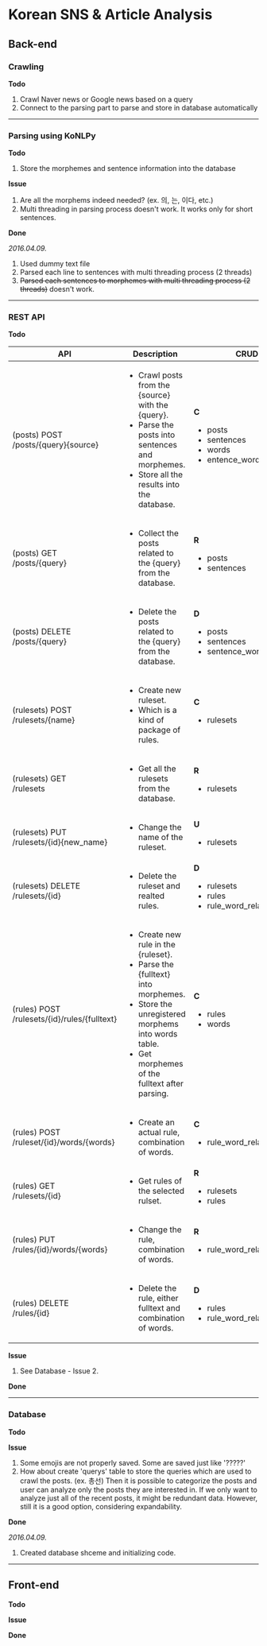# Korean SNS & Article Analysis

## Back-end

### Crawling

**Todo**

1. Crawl Naver news or Google news based on a query
2. Connect to the parsing part to parse and store in database automatically

_ _ _

### Parsing using KoNLPy
**Todo**

1. Store the morphemes and sentence information into the database

**Issue**

1. Are all the morphems indeed needed? (ex. 의, 는, 이다, etc.)
2. Multi threading in parsing process doesn't work. It works only for short sentences.

**Done**

*2016.04.09.*

1. Used dummy text file
2. Parsed each line to sentences with multi threading process (2 threads)
3. ~~Parsed each sentences to morphemes with multi threading process (2 threads)~~ doesn't work.

_ _ _

### REST API

**Todo**

| API | Description | CRUD |
|--------|--------|--------|
| (posts) POST <br> /posts/{query}{source} | <ul><li>Crawl posts from the {source} with the {query}.</li><li>Parse the posts into sentences and morphemes.</li><li>Store all the results into the database.</li></ul>| <strong>C</strong> <ul><li>posts</li><li>sentences</li><li>words</li><li>entence_word_relations</li></ul>|
| (posts) GET <br> /posts/{query} | <ul><li>Collect the posts related to the {query} from the database.</li></ul> | <strong>R</strong><ul><li>posts</li><li>sentences</li></ul> |
| (posts) DELETE <br> /posts/{query} | <ul><li>Delete the posts related to the {query} from the database.</li></ul> | <strong>D</strong><ul><li>posts</li><li>sentences</li><li>sentence_word_relations</li></ul> |
| (rulesets) POST <br> /rulesets/{name} | <ul><li>Create new ruleset.</li><li>Which is a kind of package of rules.</li></ul> | <strong>C</strong><ul><li>rulesets</li></ul> |
| (rulesets) GET <br> /rulesets | <ul><li>Get all the rulesets from the database.</li></ul> | <strong>R</strong><ul><li>rulesets</li></ul> |
| (rulesets) PUT <br> /rulesets/{id}{new_name} | <ul><li>Change the name of the ruleset.</li></ul> | <strong>U</strong><ul><li>rulesets</li></ul> |
| (rulesets) DELETE <br> /rulesets/{id} | <ul><li>Delete the ruleset and realted rules.</li></ul> | <strong>D</strong><ul><li>rulesets</li><li>rules</li><li>rule_word_relations</li></ul> |
| (rules) POST <br> /rulesets/{id}/rules/{fulltext} | <ul><li>Create new rule in the {ruleset}.</li><li>Parse the {fulltext} into morphemes.</li><li>Store the unregistered morphems into words table.</li><li>Get morphemes of the fulltext after parsing.</ul> | <strong>C</strong><ul><li>rules</li><li>words</li></ul> |
| (rules) POST <br> /ruleset/{id}/words/{words} | <ul><li>Create an actual rule, combination of words.</li></ul> | <strong>C</strong><ul><li>rule_word_relations</li></ul> |
| (rules) GET <br> /rulesets/{id} | <ul><li>Get rules of the selected rulset.</li></ul> | <strong>R</strong><ul><li>rulesets</li><li>rules</li></ul> |
| (rules) PUT <br> /rules/{id}/words/{words} | <ul><li>Change the rule, combination of words.</li></ul> | <strong>R</strong><ul><li>rule_word_relations</li></ul> |
| (rules) DELETE <br> /rules/{id} | <ul><li>Delete the rule, either fulltext and combination of words.</li></ul> | <strong>D</strong><ul><li>rules</li><li>rule_word_relations</li></ul> |




**Issue**

1. See Database - Issue 2.

**Done**

_ _ _

### Database

**Todo**

**Issue**

1. Some emojis are not properly saved. Some are saved just like '?????'
2. How about create 'querys' table to store the queries which are used to crawl the posts. (ex. 총선)
	Then it is possible to categorize the posts and user can analyze only the posts they are interested in.
    If we only want to analyze just all of the recent posts, it might be redundant data.
    However, still it is a good option, considering expandability.

**Done**

*2016.04.09.*
1. Created database shceme and initializing code.

* * *

## Front-end

**Todo**

**Issue**

**Done**
